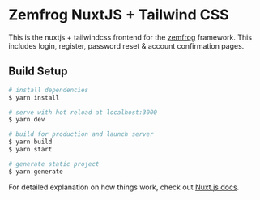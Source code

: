 # Zemfrog NuxtJS + Tailwind CSS

This is the nuxtjs + tailwindcss frontend for the [zemfrog](https://github.com/zemfrog/zemfrog) framework.
This includes login, register, password reset & account confirmation pages.

## Build Setup

```bash
# install dependencies
$ yarn install

# serve with hot reload at localhost:3000
$ yarn dev

# build for production and launch server
$ yarn build
$ yarn start

# generate static project
$ yarn generate
```

For detailed explanation on how things work, check out [Nuxt.js docs](https://nuxtjs.org).
